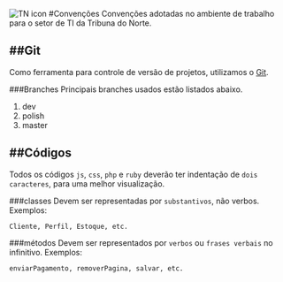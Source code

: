 ![TN icon](http://www.gravatar.com/avatar/76ec9c5816221c1c37eb577865d931bf.png)
#Convenções
Convenções adotadas no ambiente de trabalho para o setor de TI da Tribuna do Norte.

##Git
---
Como ferramenta para controle de versão de projetos, utilizamos o [Git](http://git-scm.com/).

###Branches
Principais branches usados estão listados abaixo.

1. dev
2. polish
3. master

##Códigos
---
Todos os códigos `js`, `css`, `php` e `ruby` deverão ter indentação de `dois caracteres`, para uma melhor visualização.

###classes
Devem ser representadas por `substantivos`, não verbos. Exemplos:

    Cliente, Perfil, Estoque, etc.
    
###métodos
Devem ser representados por `verbos` ou `frases verbais` no infinitivo. Exemplos:

	enviarPagamento, removerPagina, salvar, etc.
	